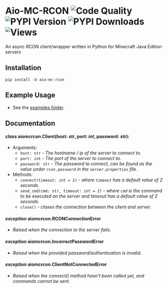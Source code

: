 # Aio-MC-RCON ![Code Quality](https://www.codefactor.io/repository/github/iapetus-11/aio-mc-rcon/badge) ![PYPI Version](https://img.shields.io/pypi/v/aio-mc-rcon.svg) ![PYPI Downloads](https://img.shields.io/pypi/dw/aio-mc-rcon?color=0FAE6E) ![Views](https://api.ghprofile.me/view?username=iapetus-11.aio-mc-rcon&color=0FAE6E&label=views&style=flat)
An async RCON client/wrapper written in Python for Minecraft Java Edition servers

## Installation
```
pip install -U aio-mc-rcon
```

## Example Usage
- See the [examples folder](examples).

## Documentation
#### *class* aiomcrcon.**Client**(host: *str*, port: *int*, password: *str*):
- Arguments:
  - `host: str` - *The hostname / ip of the server to connect to.*
  - `port: int` - *The port of the server to connect to.*
  - `password: str` - *The password to connect, can be found as the value under `rcon.password` in the `server.properties` file.*
- Methods:
  - `connect(timeout: int = 2)` - *where `timeout` has a default value of 2 seconds.*
  - `send_cmd(cmd: str, timeout: int = 2)` - *where `cmd` is the command to be executed on the server and timeout has a default value of 2 seconds.*
  - `close()` - *closes the connection between the client and server.*

#### *exception* aiomcrcon.**RCONConnectionError**
- *Raised when the connection to the server fails.*

#### *exception* aiomcrcon.**IncorrectPasswordError**
- *Raised when the provided password/authentication is invalid.*

#### *exception* aiomcrcon.**ClientNotConnectedError**
- *Raised when the connect() method hasn't been called yet, and commands cannot be sent.*

